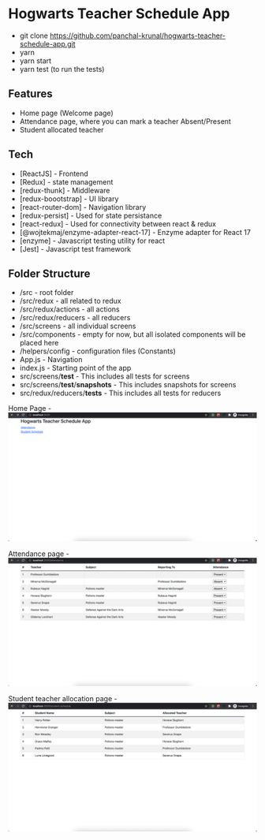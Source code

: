 # Hogwarts Teacher Schedule App

- git clone https://github.com/panchal-krunal/hogwarts-teacher-schedule-app.git
- yarn
- yarn start
- yarn test (to run the tests)
## Features

- Home page (Welcome page)
- Attendance page, where you can mark a teacher Absent/Present
- Student allocated teacher

## Tech

- [ReactJS] - Frontend
- [Redux] - state management
- [redux-thunk] - Middleware
- [redux-boootstrap] - UI library
- [react-router-dom] - Navigation library
- [redux-persist] - Used for state persistance 
- [react-redux] - Used for connectivity between react & redux
- [@wojtekmaj/enzyme-adapter-react-17] - Enzyme adapter for React 17
- [enzyme] - Javascript testing utility for react 
- [Jest] - Javascript test framework

## Folder Structure
- /src - root folder
- /src/redux - all related to redux
- /src/redux/actions - all actions
- /src/redux/reducers - all reducers
- /src/screens - all individual screens
- /src/components - empty for now, but all isolated components will be placed here
- /helpers/config - configuration files (Constants)
- App.js - Navigation
- index.js - Starting point of the app
- src/screens/__test__ - This includes all tests for screens
- src/screens/__test__/__snapshots__ - This includes snapshots for screens
- src/redux/reducers/__tests__ - This includes all tests for reducers

Home Page - 
![Home page](https://github.com/panchal-krunal/hogwarts-teacher-schedule-app/blob/master/images/home.png?raw=true)


Attendance page -
![Attendance page](https://github.com/panchal-krunal/hogwarts-teacher-schedule-app/blob/master/images/attendance.png?raw=true)


Student teacher allocation page -
![Student teacher page](https://github.com/panchal-krunal/hogwarts-teacher-schedule-app/blob/master/images/student-teacher.png?raw=true)

